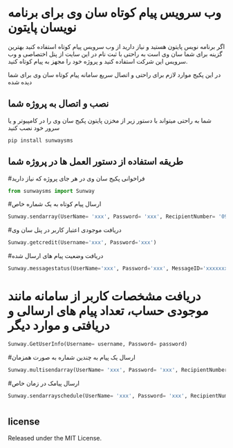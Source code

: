 # وب سرویس پیام کوتاه سان وی برای برنامه نویسان پایتون
اگر برنامه نویس پایتون هستید و نیاز دارید از وب سرویس پیام کوتاه استفاده کنید بهترین گزینه برای شما سان وی است به راحتی با ثبت نام در این سایت از پنل اختصاصی و وب سرویس این شرکت استفاده کنید و پروژه خود را مجهز به پیام کوتاه کنید.

در این پکیج موارد لازم برای راحتی و اتصال سریع سامانه پیام کوتاه سان وی برای شما دیده شده 

## نصب و اتصال به پروژه شما
شما به راحتی میتواند با دستور زیر از مخزن پایتون پکیج سان وی را در کامپیوتر و یا سرور خود نصب کنید

```shell
pip install sunwaysms
```

## طریقه استفاده از دستور العمل ها در پروژه شما


#فراخوانی پکیج سان وی در هر جای پروژه که نیاز دارید 
```python
from sunwaysms import Sunway
```

#ارسال پیام کوتاه به یک شماره خاص
```python
Sunway.sendarray(UserName= 'xxx', Password= 'xxx', RecipientNumber= '09xxxxxxxxx', MessageBody= '', SpecialNumber= 'xxx')
```

#دریافت موجودی اعتبار کاربر در پنل سان وی
```python
Sunway.getcredit(Username='xxx', Password='xxx')
```

#دریافت وضعیت پیام های ارسال شده 
```python
Sunway.messagestatus(UserName='xxx', Password='xxx', MessageID='xxxxxxxxx')
```

# دریافت مشخصات کاربر از سامانه مانند موجودی حساب، تعداد پیام های ارسالی و دریافتی و موارد دیگر
```python
Sunway.GetUserInfo(Username= username, Password= password)
```

#ارسال یک پیام به چندین شماره به صورت همزمان
```python
Sunway.multisendarray(UserName= 'xxx', Password= 'xxx', RecipientNumber= ['xxxxxx','xxxxxx'], MessageBody= '', SpecialNumber= 'xxx')
```

#ارسال پیامک در زمان خاص
```python
Sunway.sendarrayschedule(UserName= 'xxx', Password= 'xxx', RecipientNumber= '09xxxxxxxxx', MessageBody= '', SpecialNumber= 'xxx', Year= 'xxx', Month= 'xxx', Day= 'xxx', Hour= 'xxx', Minute= 'xxx')
```

#




## license
Released under the MIT License.
